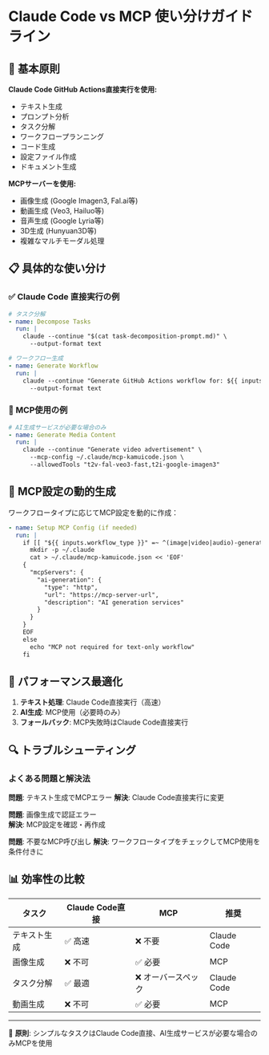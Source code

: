# Claude Code vs MCP 使い分けガイドライン

## 🎯 基本原則

**Claude Code GitHub Actions直接実行を使用:**
- テキスト生成
- プロンプト分析  
- タスク分解
- ワークフロープランニング
- コード生成
- 設定ファイル作成
- ドキュメント生成

**MCPサーバーを使用:**
- 画像生成 (Google Imagen3, Fal.ai等)
- 動画生成 (Veo3, Hailuo等)
- 音声生成 (Google Lyria等)
- 3D生成 (Hunyuan3D等)
- 複雑なマルチモーダル処理

## 📋 具体的な使い分け

### ✅ Claude Code 直接実行の例

```yaml
# タスク分解
- name: Decompose Tasks
  run: |
    claude --continue "$(cat task-decomposition-prompt.md)" \
      --output-format text

# ワークフロー生成
- name: Generate Workflow
  run: |
    claude --continue "Generate GitHub Actions workflow for: ${{ inputs.description }}" \
      --output-format text
```

### 🔌 MCP使用の例

```yaml
# AI生成サービスが必要な場合のみ
- name: Generate Media Content
  run: |
    claude --continue "Generate video advertisement" \
      --mcp-config ~/.claude/mcp-kamuicode.json \
      --allowedTools "t2v-fal-veo3-fast,t2i-google-imagen3"
```

## 🔧 MCP設定の動的生成

ワークフロータイプに応じてMCP設定を動的に作成：

```yaml
- name: Setup MCP Config (if needed)
  run: |
    if [[ "${{ inputs.workflow_type }}" =~ ^(image|video|audio)-generation$ ]]; then
      mkdir -p ~/.claude
      cat > ~/.claude/mcp-kamuicode.json << 'EOF'
    {
      "mcpServers": {
        "ai-generation": {
          "type": "http", 
          "url": "https://mcp-server-url",
          "description": "AI generation services"
        }
      }
    }
    EOF
    else
      echo "MCP not required for text-only workflow"
    fi
```

## 🚀 パフォーマンス最適化

1. **テキスト処理**: Claude Code直接実行（高速）
2. **AI生成**: MCP使用（必要時のみ）
3. **フォールバック**: MCP失敗時はClaude Code直接実行

## 🔍 トラブルシューティング

### よくある問題と解決法

**問題**: テキスト生成でMCPエラー
**解決**: Claude Code直接実行に変更

**問題**: 画像生成で認証エラー  
**解決**: MCP設定を確認・再作成

**問題**: 不要なMCP呼び出し
**解決**: ワークフロータイプをチェックしてMCP使用を条件付きに

## 📊 効率性の比較

| タスク | Claude Code直接 | MCP | 推奨 |
|--------|----------------|-----|------|
| テキスト生成 | ✅ 高速 | ❌ 不要 | Claude Code |
| 画像生成 | ❌ 不可 | ✅ 必要 | MCP |
| タスク分解 | ✅ 最適 | ❌ オーバースペック | Claude Code |
| 動画生成 | ❌ 不可 | ✅ 必要 | MCP |

---
🎯 **原則**: シンプルなタスクはClaude Code直接、AI生成サービスが必要な場合のみMCPを使用